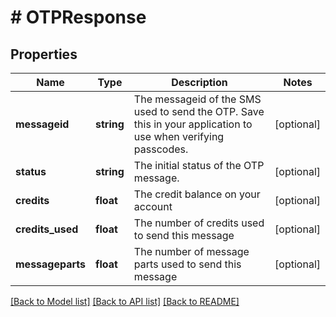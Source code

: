 # # OTPResponse

## Properties

Name | Type | Description | Notes
------------ | ------------- | ------------- | -------------
**messageid** | **string** | The messageid of the SMS used to send the OTP. Save this in your application to use when verifying passcodes. | [optional]
**status** | **string** | The initial status of the OTP message. | [optional]
**credits** | **float** | The credit balance on your account | [optional]
**credits_used** | **float** | The number of credits used to send this message | [optional]
**messageparts** | **float** | The number of message parts used to send this message | [optional]

[[Back to Model list]](../../README.md#models) [[Back to API list]](../../README.md#endpoints) [[Back to README]](../../README.md)
